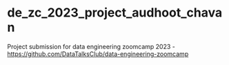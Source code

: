 # de_zc_2023_project_audhoot_chavan
Project submission for data engineering zoomcamp 2023 - https://github.com/DataTalksClub/data-engineering-zoomcamp
